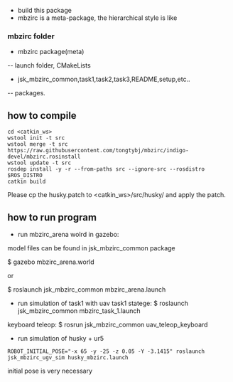- build this package
- mbzirc is a meta-package, the hierarchical style is like

###  mbzirc folder

- mbzirc package(meta)

-- launch folder, CMakeLists

- jsk_mbzirc_common,task1,task2,task3,README,setup,etc..

-- packages.

## how to compile

```
cd <catkin_ws>
wstool init -t src
wstool merge -t src https://raw.githubusercontent.com/tongtybj/mbzirc/indigo-devel/mbzirc.rosinstall
wstool update -t src
rosdep install -y -r --from-paths src --ignore-src --rosdistro $ROS_DISTRO
catkin build
```
Please cp the husky.patch to <catkin_ws>/src/husky/ and apply the patch.

## how to run program

- run mbzirc_arena wolrd in gazebo:

model files can be found in jsk_mbzirc_common package

$ gazebo mbzirc_arena.world

or 

$ roslaunch jsk_mbzirc_common mbzirc_arena.launch

- run simulation of task1 with uav
task1 statege: 
$ roslaunch jsk_mbzirc_common mbzirc_task_1.launch

keyboard teleop:
$ rosrun jsk_mbzirc_common uav_teleop_keyboard 


- run simulation of husky + ur5 

`ROBOT_INITIAL_POSE="-x 65 -y -25 -z 0.05 -Y -3.1415" roslaunch jsk_mbzirc_ugv_sim husky_mbzirc.launch`

initial pose is very necessary 



